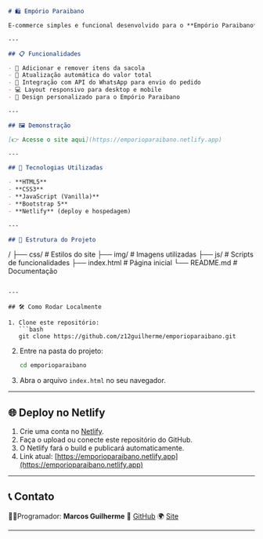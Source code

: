 ```markdown
# 🛍️ Empório Paraibano

E-commerce simples e funcional desenvolvido para o **Empório Paraibano**, permitindo que o cliente adicione itens a uma sacola virtual e envie o pedido diretamente pelo **WhatsApp** usando integração via API.

---

## 📋 Funcionalidades

- 🛒 Adicionar e remover itens da sacola
- 🔄 Atualização automática do valor total
- 📱 Integração com API do WhatsApp para envio do pedido
- 💻 Layout responsivo para desktop e mobile
- 🎨 Design personalizado para o Empório Paraibano

---

## 🖼️ Demonstração

[👉 Acesse o site aqui](https://emporioparaibano.netlify.app)

---

## 🚀 Tecnologias Utilizadas

- **HTML5**
- **CSS3**
- **JavaScript (Vanilla)**
- **Bootstrap 5**
- **Netlify** (deploy e hospedagem)

---

## 📂 Estrutura do Projeto

```

/
├── css/          # Estilos do site
├── img/          # Imagens utilizadas
├── js/           # Scripts de funcionalidades
├── index.html    # Página inicial
└── README.md     # Documentação

````

---

## 🛠️ Como Rodar Localmente

1. Clone este repositório:
   ```bash
   git clone https://github.com/z12guilherme/emporioparaibano.git
````

2. Entre na pasta do projeto:

   ```bash
   cd emporioparaibano
   ```
3. Abra o arquivo `index.html` no seu navegador.

---

## 🌐 Deploy no Netlify

1. Crie uma conta no [Netlify](https://www.netlify.com/).
2. Faça o upload ou conecte este repositório do GitHub.
3. O Netlify fará o build e publicará automaticamente.
4. Link atual: [https://emporioparaibano.netlify.app](https://emporioparaibano.netlify.app)

---

## 📞 Contato

🧑‍💻Programador: **Marcos Guilherme**
🔗 [GitHub](https://github.com/z12guilherme)
🌍 [Site](https://emporioparaibano.netlify.app)

---
